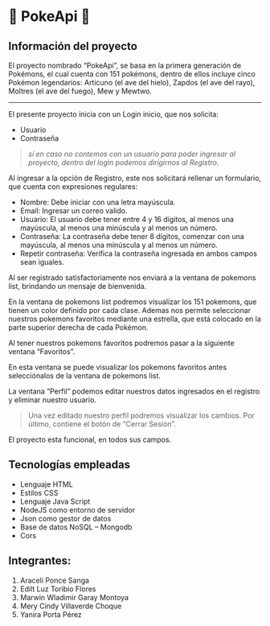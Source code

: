 # :dizzy: PokeApi :dizzy: 
## Información del proyecto

El proyecto nombrado “PokeApi”, se basa en la primera generación de Pokémons, el cual cuenta con 151 pokémons, dentro de ellos incluye cinco Pokémon legendarios: Articuno (el ave del hielo), Zapdos (el ave del rayo), Moltres (el ave del fuego), Mew y Mewtwo. 

* * *

El presente proyecto inicia con un Login inicio, que nos solicita:
 - Usuario
 - Contraseña

 >_sí en caso no contemos con un usuario para poder ingresar al proyecto, dentro del login podemos dirigirnos al Registro._ 
 
Al ingresar a la opción de Registro, este nos solicitará rellenar un formulario, que cuenta con expresiones regulares:	
 - Nombre:  Debe iniciar con una letra mayúscula.
 -	Email: Ingresar un correo valido.
 -	Usuario: El usuario debe tener entre 4 y 16 dígitos, al menos una mayúscula, al menos una minúscula y al menos un número.
 -	Contraseña: La contraseña debe tener 8 dígitos, comenzar con una mayúscula, al menos una minúscula y al menos un número.
 -	Repetir contraseña: Verifica la contraseña ingresada en ambos campos sean iguales.

Al ser registrado satisfactoriamente nos enviará a la ventana de pokemons list, brindando un mensaje de bienvenida.

En la ventana de pokemons list podremos visualizar los 151 pokemons, que tienen un color definido por cada clase. Ademas nos permite seleccionar nuestros pokemons favoritos mediante una estrella, que está colocado en la parte superior derecha de cada Pokémon.

Al tener nuestros pokemons favoritos podremos pasar a la siguiente ventana “Favoritos”.

En esta ventana se puede visualizar los pokemons favoritos antes selecciónalos de la ventana de pokemons list.

La ventana “Perfil” podemos editar nuestros datos ingresados en el registro y eliminar nuestro usuario.
>	Una vez editado nuestro perfil podremos visualizar los cambios.
Por último, contiene el botón de “Cerrar Sesión”.

El proyecto esta funcional, en todos sus campos.

## Tecnologías empleadas

 - Lenguaje HTML
 - Estilos CSS
 - Lenguaje Java Script
 - NodeJS como entorno de servidor
 - Json como gestor de datos
 - Base de datos NoSQL – Mongodb
 - Cors 

## Integrantes:
1.	Araceli Ponce Sanga
2.	Edilt Luz Toribio Flores
3.	Marwin Wladimir Garay Montoya
4.	Mery Cindy Villaverde Choque
5.	Yanira Porta Pérez
